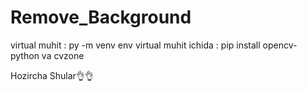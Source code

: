 # Remove_Background


virtual muhit :        py -m venv env
virtual muhit ichida : pip install opencv-python va cvzone

Hozircha Shular👌👌

